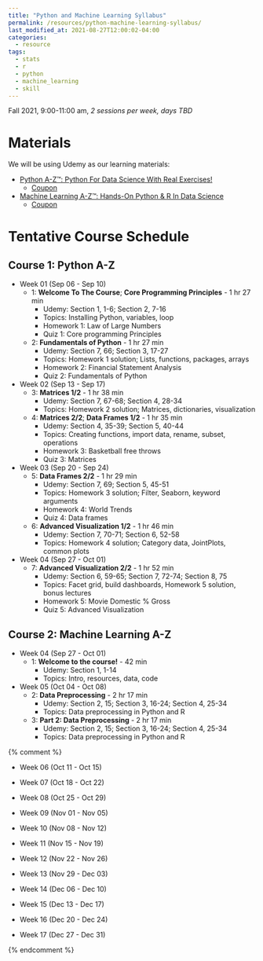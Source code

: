 ```yaml
---
title: "Python and Machine Learning Syllabus"
permalink: /resources/python-machine-learning-syllabus/
last_modified_at: 2021-08-27T12:00:02-04:00
categories:
  - resource
tags:
  - stats
  - r
  - python
  - machine_learning
  - skill
---
```


Fall 2021, 9:00-11:00 am, *2 sessions per week, days TBD*

# Materials
We will be using Udemy as our learning materials:
- [Python A-Z™: Python For Data Science With Real Exercises!](https://www.udemy.com/course/python-coding/)
	- [Coupon](https://www.best-course-online.com/?s=Python+For+Data+Science+With+Real+Exercises%21)
- [Machine Learning A-Z™: Hands-On Python & R In Data Science](https://www.udemy.com/course/machinelearning/)
    - [Coupon](https://www.best-course-online.com/reviews/udemy-machine-learning-a-z-hands-on-python-and-r-in-data-science-coupon/)

# Tentative Course Schedule
## Course 1: Python A-Z
- Week 01 (Sep 06 - Sep 10)
  - 1: **Welcome To The Course**; **Core Programming Principles** - 1 hr 27 min
    - Udemy: Section 1, 1-6; Section 2, 7-16
	- Topics: Installing Python, variables, loop
	- Homework 1: Law of Large Numbers
	- Quiz 1: Core programming Principles
  - 2: **Fundamentals of Python** - 1 hr 27 min
    - Udemy: Section 7, 66; Section 3, 17-27
    - Topics: Homework 1 solution; Lists, functions, packages, arrays
    - Homework 2: Financial Statement Analysis
    - Quiz 2: Fundamentals of Python
- Week 02 (Sep 13 - Sep 17)
  - 3: **Matrices 1/2** - 1 hr 38 min
    - Udemy: Section 7, 67-68; Section 4, 28-34
	- Topics: Homework 2 solution; Matrices, dictionaries, visualization
  - 4: **Matrices 2/2**; **Data Frames 1/2** - 1 hr 35 min
    - Udemy: Section 4, 35-39; Section 5, 40-44
	- Topics: Creating functions, import data, rename, subset, operations
	- Homework 3: Basketball free throws
	- Quiz 3: Matrices
- Week 03 (Sep 20 - Sep 24)
  - 5: **Data Frames 2/2** - 1 hr 29 min
    - Udemy: Section 7, 69; Section 5, 45-51
	- Topics: Homework 3 solution; Filter, Seaborn, keyword arguments
	- Homework 4: World Trends
	- Quiz 4: Data frames
  - 6: **Advanced Visualization 1/2** - 1 hr 46 min
    - Udemy: Section 7, 70-71; Section 6, 52-58
	- Topics: Homework 4 solution; Category data, JointPlots, common plots
- Week 04 (Sep 27 - Oct 01)	
  - 7: **Advanced Visualization 2/2** - 1 hr 52 min
    - Udemy: Section 6, 59-65; Section 7, 72-74; Section 8, 75
	- Topics: Facet grid, build dashboards, Homework 5 solution, bonus lectures
	- Homework 5: Movie Domestic % Gross
	- Quiz 5: Advanced Visualization

## Course 2: Machine Learning A-Z
- Week 04 (Sep 27 - Oct 01)
  - 1: **Welcome to the course!** - 42 min
    - Udemy: Section 1, 1-14
	- Topics: Intro, resources, data, code
- Week 05 (Oct 04 - Oct 08)
  - 2: **Data Preprocessing** - 2 hr 17 min
    - Udemy: Section 2, 15; Section 3, 16-24; Section 4, 25-34
	- Topics: Data preprocessing in Python and R
  - 3: **Part 2: Data Preprocessing** - 2 hr 17 min
    - Udemy: Section 2, 15; Section 3, 16-24; Section 4, 25-34
	- Topics: Data preprocessing in Python and R



	
{% comment %}	




- Week 06 (Oct 11 - Oct 15)

- Week 07 (Oct 18 - Oct 22)

- Week 08 (Oct 25 - Oct 29)

- Week 09 (Nov 01 - Nov 05)

- Week 10 (Nov 08 - Nov 12)

- Week 11 (Nov 15 - Nov 19)

- Week 12 (Nov 22 - Nov 26)

- Week 13 (Nov 29 - Dec 03)

- Week 14 (Dec 06 - Dec 10)

- Week 15 (Dec 13 - Dec 17)

- Week 16 (Dec 20 - Dec 24)

- Week 17 (Dec 27 - Dec 31)

{% endcomment %}
